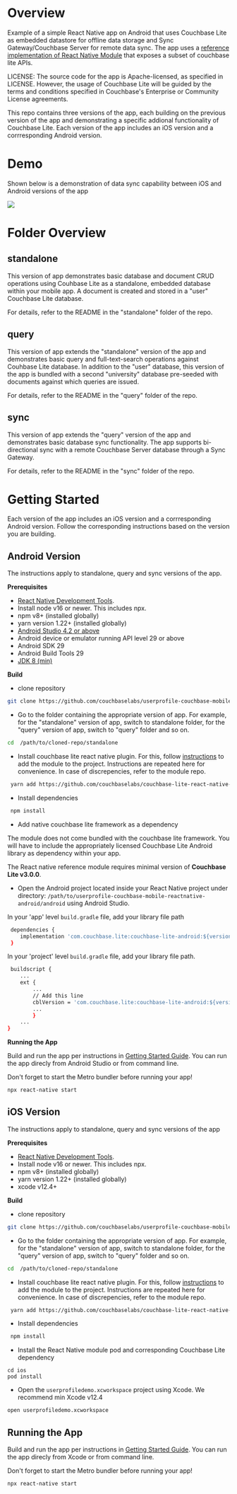 # Overview
Example of a simple React Native app on Android that uses Couchbase Lite as embedded datastore for offline data storage and Sync Gateway/Couchbase Server for remote data sync.
The app uses a [reference implementation of React Native Module](https://github.com/couchbaselabs/couchbase-lite-react-native-module) that exposes a subset of couchbase lite APIs.

LICENSE: The source code for the app is Apache-licensed, as specified in LICENSE. However, the usage of Couchbase Lite will be guided by the terms and conditions specified in Couchbase's Enterprise or Community License agreements.

This repo contains three versions of the app, each building on the previous version of the app and demonstrating a specific addional functionality of Couchbase Lite. Each version of the app includes an iOS version and a corrresponding Android version.

# Demo 

Shown below is a demonstration of data sync capability between iOS and Android versions of the app

![](https://blog.couchbase.com/wp-content/uploads/2022/03/overview-android-ios.gif)
# Folder Overview

## standalone
This version of app demonstrates basic database and document CRUD operations using Couhbase Lite as a standalone, embedded database within your mobile app. A document is created and stored in a "user" Couchbase Lite database.

For details, refer to the README in the "standalone" folder of the repo.

## query
This version of app extends the "standalone" version of the app and demonstrates basic query and full-text-search operations against Couhbase Lite database. In addition to the "user" database, this version of the app is bundled with a second "university" database pre-seeded with documents against which queries are issued.

For details, refer to the README in the "query" folder of the repo.

## sync
This version of app extends the "query" version of the app and demonstrates basic database sync functionality. The app supports bi-directional sync with a remote Couchbase Server database through a Sync Gateway.

For details, refer to the README in the "sync" folder of the repo.

# Getting Started

Each version of the app includes an iOS version and a corrresponding Android version. Follow the corresponding instructions based on the version you are building.

## Android Version

The instructions apply to standalone, query and sync versions of the app.

**Prerequisites**

* [React Native Development Tools](https://reactnative.dev/docs/environment-setup). 
* Install node v16 or newer. This includes npx.
* npm v8+ (installed globally)
* yarn version 1.22+ (installed globally)
* [Android Studio 4.2 or above](https://developer.android.com/studio)
* Android device or emulator running API level 29 or above
* Android SDK 29
* Android Build Tools 29
* [JDK 8 (min)](https://www.oracle.com/technetwork/java/javase/downloads/jdk8-downloads-2133151.html) 


**Build**

* clone repository

```bash
git clone https://github.com/couchbaselabs/userprofile-couchbase-mobile-reactnative
```

* Go to the folder containing the appropriate version of app. For example, for the "standalone" version of app, switch to standalone folder, for the "query" version of app, switch to "query" folder and so on.

```bash
cd  /path/to/cloned-repo/standalone

```
 
* Install couchbase lite react native plugin. For this, follow [instructions](https://github.com/couchbaselabs/couchbase-lite-react-native-module/) to add the module to the project. Instructions are repeated here for convenience. In case of discrepencies, refer to the module repo.
 
```bash
 yarn add https://github.com/couchbaselabs/couchbase-lite-react-native-module

```
 
* Install dependencies 
 
```bash
 npm install
```

* Add native couchbase lite framework as a dependency

The module does not come bundled with the couchbase lite framework. You will have to include the appropriately licensed Couchbase Lite Android library as dependency within your app.
 
The React native reference module requires minimal version of **Couchbase Lite v3.0.0**. 

* Open the Android project located inside your React Native project under directory: `/path/to/userprofile-couchbase-mobile-reactnative-android/android` using Android Studio.

In your 'app' level `build.gradle` file, add your library file path 

```bash
 dependencies {
    implementation 'com.couchbase.lite:couchbase-lite-android:${version}'
 }
```

In your 'project' level `build.gradle` file, add your library file path. 

```bash
 buildscript {
    ...
    ext {
        ...
        // Add this line
        cblVersion = 'com.couchbase.lite:couchbase-lite-android:${version}'
        ...
        }
    ...
}
```

**Running the App**

Build and run the app per instructions in [Getting Started Guide]("https://reactnative.dev/docs/environment-setup"). You can run the app direcly from Android Studio or from command line.

Don't forget to start the Metro bundler before running your app!

```bash
npx react-native start
```

## iOS Version

The instructions apply to standalone, query and sync versions of the app

**Prerequisites**

* [React Native Development Tools](https://reactnative.dev/docs/environment-setup). 
* Install node v16 or newer. This includes npx.
* npm v8+ (installed globally)
* yarn version 1.22+ (installed globally)
* xcode v12.4+


**Build**

* clone repository

```bash
git clone https://github.com/couchbaselabs/userprofile-couchbase-mobile-reactnative
```

* Go to the folder containing the appropriate version of app. For example, for the "standalone" version of app, switch to standalone folder, for the "query" version of app, switch to "query" folder and so on.

```bash
cd  /path/to/cloned-repo/standalone

```
 
* Install couchbase lite react native plugin. For this, follow [instructions](https://github.com/couchbaselabs/couchbase-lite-react-native-module/) to add the module to the project. Instructions are repeated here for convenience. In case of discrepencies, refer to the module repo.
 
```bash
 yarn add https://github.com/couchbaselabs/couchbase-lite-react-native-module

```
 
* Install dependencies 
 
```bash
 npm install
```

* Install the React Native module pod and corresponding Couchbase Lite dependency

```
cd ios
pod install

```

* Open the `userprofiledemo.xcworkspace` project using Xcode. We recommend min Xcode v12.4

```bash
open userprofiledemo.xcworkspace
```

##  Running the App
Build and run the app per instructions in [Getting Started Guide]("https://reactnative.dev/docs/environment-setup"). You can run the app direcly from Xcode or from command line.

Don't forget to start the Metro bundler before running your app!

```bash
npx react-native start
```


